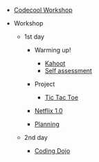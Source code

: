 * [Codecool Workshop](README.md)

* Workshop

  * 1st day

    * Warming up!  

      * [Kahoot](workshop/3-kahoot.md)
	  * [Self assessment](workshop/4-self-assessment.md)

	* Project

	  * [Tic Tac Toe](workshop/tic-tac-toe.md)

    * [Netflix 1.0](workshop/netflix.md)

    * [Planning](workshop/planning.md)

  * 2nd day

    * [Coding Dojo](workshop/10-coding-dojo.md)
